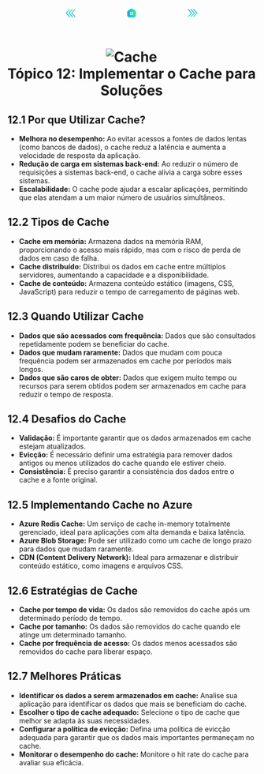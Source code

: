 <!-- markmap -->
<div style="text-align: center; width:100%; padding-bottom:20px;">
  <a href="topico_11_solucionar_problemas_de_solucoes_usando_o_application_insights.md" style="padding:50px;"><img src="../img/anterior.png" alt="Anterior" style="width:20px;height:20px;"></a>
  <a href="../az-204_markmap.md" style="padding:50px;"><img src="../img/inicio.png" alt="Início" style="width:20px;height:20px;"></a>
  <a href="../az-204_markmap.md" style="padding:50px;"><img src="../img/proximo.png" alt="Próximo" style="width:20px;height:20px;"></a>
</div>

# <div style="text-align: center; width:100%;"><img src="https://learn.microsoft.com/pt-br/training/achievements/integrate-content-delivery.svg" alt="Cache" width="50" height="50"> <br /> **Tópico 12: Implementar o Cache para Soluções**</div>

## **12.1 Por que Utilizar Cache?**

* **Melhora no desempenho:** Ao evitar acessos a fontes de dados lentas (como bancos de dados), o cache reduz a latência e aumenta a velocidade de resposta da aplicação.
* **Redução de carga em sistemas back-end:** Ao reduzir o número de requisições a sistemas back-end, o cache alivia a carga sobre esses sistemas.
* **Escalabilidade:** O cache pode ajudar a escalar aplicações, permitindo que elas atendam a um maior número de usuários simultâneos.

## **12.2 Tipos de Cache**

* **Cache em memória:** Armazena dados na memória RAM, proporcionando o acesso mais rápido, mas com o risco de perda de dados em caso de falha.
* **Cache distribuído:** Distribui os dados em cache entre múltiplos servidores, aumentando a capacidade e a disponibilidade.
* **Cache de conteúdo:** Armazena conteúdo estático (imagens, CSS, JavaScript) para reduzir o tempo de carregamento de páginas web.

## **12.3 Quando Utilizar Cache**

* **Dados que são acessados com frequência:** Dados que são consultados repetidamente podem se beneficiar do cache.
* **Dados que mudam raramente:** Dados que mudam com pouca frequência podem ser armazenados em cache por períodos mais longos.
* **Dados que são caros de obter:** Dados que exigem muito tempo ou recursos para serem obtidos podem ser armazenados em cache para reduzir o tempo de resposta.

## **12.4 Desafios do Cache**

* **Validação:** É importante garantir que os dados armazenados em cache estejam atualizados.
* **Evicção:** É necessário definir uma estratégia para remover dados antigos ou menos utilizados do cache quando ele estiver cheio.
* **Consistência:** É preciso garantir a consistência dos dados entre o cache e a fonte original.

## **12.5 Implementando Cache no Azure**

* **Azure Redis Cache:** Um serviço de cache in-memory totalmente gerenciado, ideal para aplicações com alta demanda e baixa latência.
* **Azure Blob Storage:** Pode ser utilizado como um cache de longo prazo para dados que mudam raramente.
* **CDN (Content Delivery Network):** Ideal para armazenar e distribuir conteúdo estático, como imagens e arquivos CSS.

## **12.6 Estratégias de Cache**

* **Cache por tempo de vida:** Os dados são removidos do cache após um determinado período de tempo.
* **Cache por tamanho:** Os dados são removidos do cache quando ele atinge um determinado tamanho.
* **Cache por frequência de acesso:** Os dados menos acessados são removidos do cache para liberar espaço.

## **12.7 Melhores Práticas**

* **Identificar os dados a serem armazenados em cache:** Analise sua aplicação para identificar os dados que mais se beneficiam do cache.
* **Escolher o tipo de cache adequado:** Selecione o tipo de cache que melhor se adapta às suas necessidades.
* **Configurar a política de evicção:** Defina uma política de evicção adequada para garantir que os dados mais importantes permaneçam no cache.
* **Monitorar o desempenho do cache:** Monitore o hit rate do cache para avaliar sua eficácia.
